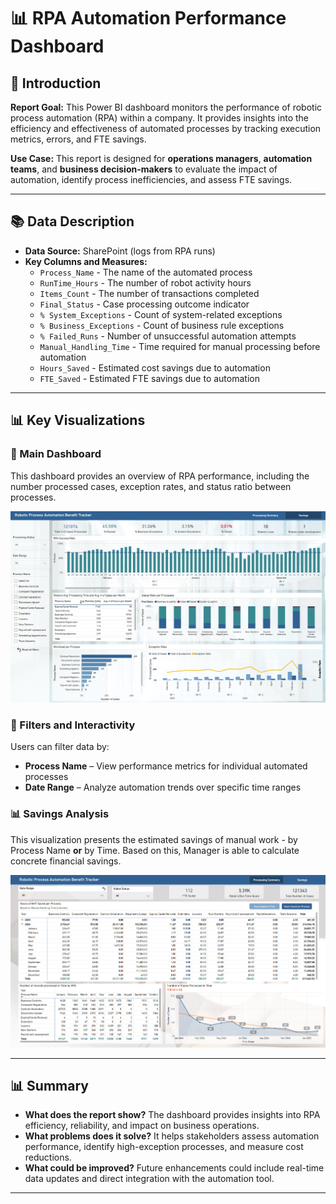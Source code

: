 # 📊 RPA Automation Performance Dashboard

## 📂 **Introduction**

**Report Goal:** This Power BI dashboard monitors the performance of robotic process automation (RPA) within a company. It provides insights into the efficiency and effectiveness of automated processes by tracking execution metrics, errors, and FTE savings.

**Use Case:** This report is designed for **operations managers**, **automation teams**, and **business decision-makers** to evaluate the impact of automation, identify process inefficiencies, and assess FTE savings.

---

## 📚 Data Description

- **Data Source:** SharePoint (logs from RPA runs)
- **Key Columns and Measures:**
  - `Process_Name` - The name of the automated process
  - `RunTime_Hours` - The number of robot activity hours
  - `Items_Count` - The number of transactions completed
  - `Final_Status` - Case processing outcome indicator
  - `% System_Exceptions` - Count of system-related exceptions
  - `% Business_Exceptions` - Count of business rule exceptions
  - `% Failed_Runs` - Number of unsuccessful automation attempts
  - `Manual_Handling_Time` - Time required for manual processing before automation
  - `Hours_Saved` - Estimated cost savings due to automation
  - `FTE_Saved` - Estimated FTE savings due to automation

---

## 📊 Key Visualizations

### 📅 Main Dashboard

This dashboard provides an overview of RPA performance, including the number processed cases, exception rates, and status ratio between processes.

![Main Dashboard](media/RPA_Benefit_Tracker_Summary.png)

### 🔄 Filters and Interactivity

Users can filter data by:
- **Process Name** – View performance metrics for individual automated processes
- **Date Range** – Analyze automation trends over specific time ranges

### 📊 Savings Analysis

This visualization presents the estimated savings of manual work - by Process Name **or** by Time. Based on this, Manager is able to calculate concrete financial savings.

![Savings](media/RPA_Benefit_Tracker_Savings.gif)

---

## 📊 Summary

- **What does the report show?** The dashboard provides insights into RPA efficiency, reliability, and impact on business operations.
- **What problems does it solve?** It helps stakeholders assess automation performance, identify high-exception processes, and measure cost reductions.
- **What could be improved?** Future enhancements could include real-time data updates and direct integration with the automation tool.
---
